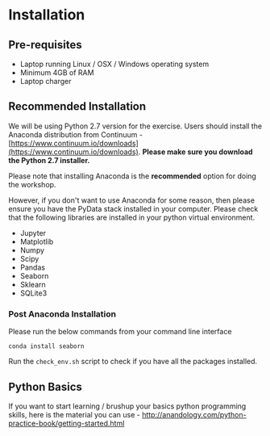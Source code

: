 # Installation

## Pre-requisites
* Laptop running Linux / OSX / Windows operating system
* Minimum 4GB of RAM
* Laptop charger

## Recommended Installation
We will be using Python 2.7 version for the exercise. Users should install the Anaconda distribution from Continuum - [https://www.continuum.io/downloads](https://www.continuum.io/downloads). **Please make sure you download the Python 2.7 installer.**

Please note that installing Anaconda is the **recommended** option for doing the workshop.

However, if you don't want to use Anaconda for some reason, then please ensure you have the PyData stack installed in your computer. Please check that the following libraries are installed in your python virtual environment.

* Jupyter
* Matplotlib
* Numpy
* Scipy
* Pandas
* Seaborn
* Sklearn
* SQLite3

### Post Anaconda Installation
Please run the below commands from your command line interface

```conda install seaborn```




Run the `check_env.sh` script to check if you have all the packages installed.

## Python Basics
If you want to start learning / brushup your basics python programming skills, here is the material you can use - http://anandology.com/python-practice-book/getting-started.html